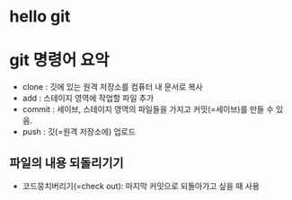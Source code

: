 # hello git

# git 명령어 요악

- clone : 깃에 있는 원격 저장소를 컴퓨터 내 문서로 복사
- add : 스테이지 영역에 작업할 파일 추가
- commit : 세이브, 스테이지 영역의 파일들을 가지고 커밋(=세이브)를 만들 수 있음.
- push : 깃(=원격 저장소에) 업로드

## 파일의 내용 되돌리기기

-  코드뭉치버리기(=check out): 마지막 커밋으로 되돌아가고 싶을 때 사용